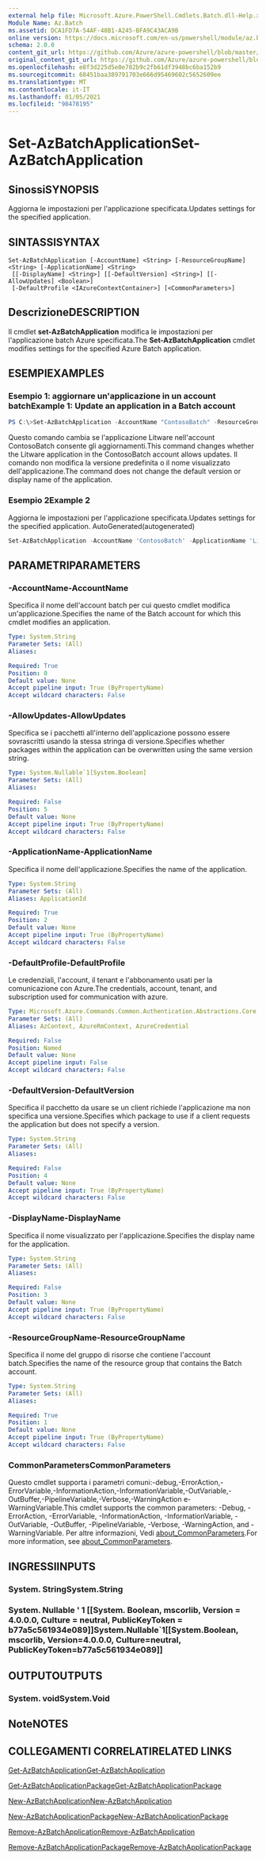 ```yaml
---
external help file: Microsoft.Azure.PowerShell.Cmdlets.Batch.dll-Help.xml
Module Name: Az.Batch
ms.assetid: DCA1FD7A-54AF-48B1-A245-BFA9C43ACA9B
online version: https://docs.microsoft.com/en-us/powershell/module/az.batch/set-azbatchapplication
schema: 2.0.0
content_git_url: https://github.com/Azure/azure-powershell/blob/master/src/Batch/Batch/help/Set-AzBatchApplication.md
original_content_git_url: https://github.com/Azure/azure-powershell/blob/master/src/Batch/Batch/help/Set-AzBatchApplication.md
ms.openlocfilehash: e8f3d225d5e0e782b9c2fb61df3948bc6ba152b9
ms.sourcegitcommit: 68451baa389791703e666d95469602c5652609ee
ms.translationtype: MT
ms.contentlocale: it-IT
ms.lasthandoff: 01/05/2021
ms.locfileid: "98478195"
---
```

# <span data-ttu-id="cc343-101">Set-AzBatchApplication</span><span class="sxs-lookup"><span data-stu-id="cc343-101">Set-AzBatchApplication</span></span>

## <span data-ttu-id="cc343-102">Sinossi</span><span class="sxs-lookup"><span data-stu-id="cc343-102">SYNOPSIS</span></span>
<span data-ttu-id="cc343-103">Aggiorna le impostazioni per l'applicazione specificata.</span><span class="sxs-lookup"><span data-stu-id="cc343-103">Updates settings for the specified application.</span></span>

## <span data-ttu-id="cc343-104">SINTASSI</span><span class="sxs-lookup"><span data-stu-id="cc343-104">SYNTAX</span></span>

```
Set-AzBatchApplication [-AccountName] <String> [-ResourceGroupName] <String> [-ApplicationName] <String>
 [[-DisplayName] <String>] [[-DefaultVersion] <String>] [[-AllowUpdates] <Boolean>]
 [-DefaultProfile <IAzureContextContainer>] [<CommonParameters>]
```

## <span data-ttu-id="cc343-105">Descrizione</span><span class="sxs-lookup"><span data-stu-id="cc343-105">DESCRIPTION</span></span>
<span data-ttu-id="cc343-106">Il cmdlet **set-AzBatchApplication** modifica le impostazioni per l'applicazione batch Azure specificata.</span><span class="sxs-lookup"><span data-stu-id="cc343-106">The **Set-AzBatchApplication** cmdlet modifies settings for the specified Azure Batch application.</span></span>

## <span data-ttu-id="cc343-107">ESEMPI</span><span class="sxs-lookup"><span data-stu-id="cc343-107">EXAMPLES</span></span>

### <span data-ttu-id="cc343-108">Esempio 1: aggiornare un'applicazione in un account batch</span><span class="sxs-lookup"><span data-stu-id="cc343-108">Example 1: Update an application in a Batch account</span></span>
```powershell
PS C:\>Set-AzBatchApplication -AccountName "ContosoBatch" -ResourceGroupName "ContosoBatchGroup" -ApplicationName "Litware" -AllowUpdates $False
```

<span data-ttu-id="cc343-109">Questo comando cambia se l'applicazione Litware nell'account ContosoBatch consente gli aggiornamenti.</span><span class="sxs-lookup"><span data-stu-id="cc343-109">This command changes whether the Litware application in the ContosoBatch account allows updates.</span></span>
<span data-ttu-id="cc343-110">Il comando non modifica la versione predefinita o il nome visualizzato dell'applicazione.</span><span class="sxs-lookup"><span data-stu-id="cc343-110">The command does not change the default version or display name of the application.</span></span>

### <span data-ttu-id="cc343-111">Esempio 2</span><span class="sxs-lookup"><span data-stu-id="cc343-111">Example 2</span></span>

<span data-ttu-id="cc343-112">Aggiorna le impostazioni per l'applicazione specificata.</span><span class="sxs-lookup"><span data-stu-id="cc343-112">Updates settings for the specified application.</span></span> <span data-ttu-id="cc343-113">AutoGenerated</span><span class="sxs-lookup"><span data-stu-id="cc343-113">(autogenerated)</span></span>

<!-- Aladdin Generated Example -->
```powershell
Set-AzBatchApplication -AccountName 'ContosoBatch' -ApplicationName 'Litware' -DefaultVersion <String> -ResourceGroupName 'ContosoBatchGroup'
```

## <span data-ttu-id="cc343-114">PARAMETRI</span><span class="sxs-lookup"><span data-stu-id="cc343-114">PARAMETERS</span></span>

### <span data-ttu-id="cc343-115">-AccountName</span><span class="sxs-lookup"><span data-stu-id="cc343-115">-AccountName</span></span>
<span data-ttu-id="cc343-116">Specifica il nome dell'account batch per cui questo cmdlet modifica un'applicazione.</span><span class="sxs-lookup"><span data-stu-id="cc343-116">Specifies the name of the Batch account for which this cmdlet modifies an application.</span></span>

```yaml
Type: System.String
Parameter Sets: (All)
Aliases:

Required: True
Position: 0
Default value: None
Accept pipeline input: True (ByPropertyName)
Accept wildcard characters: False
```

### <span data-ttu-id="cc343-117">-AllowUpdates</span><span class="sxs-lookup"><span data-stu-id="cc343-117">-AllowUpdates</span></span>
<span data-ttu-id="cc343-118">Specifica se i pacchetti all'interno dell'applicazione possono essere sovrascritti usando la stessa stringa di versione.</span><span class="sxs-lookup"><span data-stu-id="cc343-118">Specifies whether packages within the application can be overwritten using the same version string.</span></span>

```yaml
Type: System.Nullable`1[System.Boolean]
Parameter Sets: (All)
Aliases:

Required: False
Position: 5
Default value: None
Accept pipeline input: True (ByPropertyName)
Accept wildcard characters: False
```

### <span data-ttu-id="cc343-119">-ApplicationName</span><span class="sxs-lookup"><span data-stu-id="cc343-119">-ApplicationName</span></span>
<span data-ttu-id="cc343-120">Specifica il nome dell'applicazione.</span><span class="sxs-lookup"><span data-stu-id="cc343-120">Specifies the name of the application.</span></span>

```yaml
Type: System.String
Parameter Sets: (All)
Aliases: ApplicationId

Required: True
Position: 2
Default value: None
Accept pipeline input: True (ByPropertyName)
Accept wildcard characters: False
```

### <span data-ttu-id="cc343-121">-DefaultProfile</span><span class="sxs-lookup"><span data-stu-id="cc343-121">-DefaultProfile</span></span>
<span data-ttu-id="cc343-122">Le credenziali, l'account, il tenant e l'abbonamento usati per la comunicazione con Azure.</span><span class="sxs-lookup"><span data-stu-id="cc343-122">The credentials, account, tenant, and subscription used for communication with azure.</span></span>

```yaml
Type: Microsoft.Azure.Commands.Common.Authentication.Abstractions.Core.IAzureContextContainer
Parameter Sets: (All)
Aliases: AzContext, AzureRmContext, AzureCredential

Required: False
Position: Named
Default value: None
Accept pipeline input: False
Accept wildcard characters: False
```

### <span data-ttu-id="cc343-123">-DefaultVersion</span><span class="sxs-lookup"><span data-stu-id="cc343-123">-DefaultVersion</span></span>
<span data-ttu-id="cc343-124">Specifica il pacchetto da usare se un client richiede l'applicazione ma non specifica una versione.</span><span class="sxs-lookup"><span data-stu-id="cc343-124">Specifies which package to use if a client requests the application but does not specify a version.</span></span>

```yaml
Type: System.String
Parameter Sets: (All)
Aliases:

Required: False
Position: 4
Default value: None
Accept pipeline input: True (ByPropertyName)
Accept wildcard characters: False
```

### <span data-ttu-id="cc343-125">-DisplayName</span><span class="sxs-lookup"><span data-stu-id="cc343-125">-DisplayName</span></span>
<span data-ttu-id="cc343-126">Specifica il nome visualizzato per l'applicazione.</span><span class="sxs-lookup"><span data-stu-id="cc343-126">Specifies the display name for the application.</span></span>

```yaml
Type: System.String
Parameter Sets: (All)
Aliases:

Required: False
Position: 3
Default value: None
Accept pipeline input: True (ByPropertyName)
Accept wildcard characters: False
```

### <span data-ttu-id="cc343-127">-ResourceGroupName</span><span class="sxs-lookup"><span data-stu-id="cc343-127">-ResourceGroupName</span></span>
<span data-ttu-id="cc343-128">Specifica il nome del gruppo di risorse che contiene l'account batch.</span><span class="sxs-lookup"><span data-stu-id="cc343-128">Specifies the name of the resource group that contains the Batch account.</span></span>

```yaml
Type: System.String
Parameter Sets: (All)
Aliases:

Required: True
Position: 1
Default value: None
Accept pipeline input: True (ByPropertyName)
Accept wildcard characters: False
```

### <span data-ttu-id="cc343-129">CommonParameters</span><span class="sxs-lookup"><span data-stu-id="cc343-129">CommonParameters</span></span>
<span data-ttu-id="cc343-130">Questo cmdlet supporta i parametri comuni:-debug,-ErrorAction,-ErrorVariable,-InformationAction,-InformationVariable,-OutVariable,-OutBuffer,-PipelineVariable,-Verbose,-WarningAction e-WarningVariable.</span><span class="sxs-lookup"><span data-stu-id="cc343-130">This cmdlet supports the common parameters: -Debug, -ErrorAction, -ErrorVariable, -InformationAction, -InformationVariable, -OutVariable, -OutBuffer, -PipelineVariable, -Verbose, -WarningAction, and -WarningVariable.</span></span> <span data-ttu-id="cc343-131">Per altre informazioni, Vedi [about_CommonParameters](http://go.microsoft.com/fwlink/?LinkID=113216).</span><span class="sxs-lookup"><span data-stu-id="cc343-131">For more information, see [about_CommonParameters](http://go.microsoft.com/fwlink/?LinkID=113216).</span></span>

## <span data-ttu-id="cc343-132">INGRESSI</span><span class="sxs-lookup"><span data-stu-id="cc343-132">INPUTS</span></span>

### <span data-ttu-id="cc343-133">System. String</span><span class="sxs-lookup"><span data-stu-id="cc343-133">System.String</span></span>

### <span data-ttu-id="cc343-134">System. Nullable ' 1 [[System. Boolean, mscorlib, Version = 4.0.0.0, Culture = neutral, PublicKeyToken = b77a5c561934e089]]</span><span class="sxs-lookup"><span data-stu-id="cc343-134">System.Nullable\`1[[System.Boolean, mscorlib, Version=4.0.0.0, Culture=neutral, PublicKeyToken=b77a5c561934e089]]</span></span>

## <span data-ttu-id="cc343-135">OUTPUT</span><span class="sxs-lookup"><span data-stu-id="cc343-135">OUTPUTS</span></span>

### <span data-ttu-id="cc343-136">System. void</span><span class="sxs-lookup"><span data-stu-id="cc343-136">System.Void</span></span>

## <span data-ttu-id="cc343-137">Note</span><span class="sxs-lookup"><span data-stu-id="cc343-137">NOTES</span></span>

## <span data-ttu-id="cc343-138">COLLEGAMENTI CORRELATI</span><span class="sxs-lookup"><span data-stu-id="cc343-138">RELATED LINKS</span></span>

[<span data-ttu-id="cc343-139">Get-AzBatchApplication</span><span class="sxs-lookup"><span data-stu-id="cc343-139">Get-AzBatchApplication</span></span>](./Get-AzBatchApplication.md)

[<span data-ttu-id="cc343-140">Get-AzBatchApplicationPackage</span><span class="sxs-lookup"><span data-stu-id="cc343-140">Get-AzBatchApplicationPackage</span></span>](./Get-AzBatchApplicationPackage.md)

[<span data-ttu-id="cc343-141">New-AzBatchApplication</span><span class="sxs-lookup"><span data-stu-id="cc343-141">New-AzBatchApplication</span></span>](./New-AzBatchApplication.md)

[<span data-ttu-id="cc343-142">New-AzBatchApplicationPackage</span><span class="sxs-lookup"><span data-stu-id="cc343-142">New-AzBatchApplicationPackage</span></span>](./New-AzBatchApplicationPackage.md)

[<span data-ttu-id="cc343-143">Remove-AzBatchApplication</span><span class="sxs-lookup"><span data-stu-id="cc343-143">Remove-AzBatchApplication</span></span>](./Remove-AzBatchApplication.md)

[<span data-ttu-id="cc343-144">Remove-AzBatchApplicationPackage</span><span class="sxs-lookup"><span data-stu-id="cc343-144">Remove-AzBatchApplicationPackage</span></span>](./Remove-AzBatchApplicationPackage.md)


